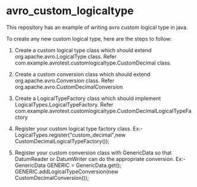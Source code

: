 # avro_custom_logicaltype
This repository has an example of writing avro custom logical type in java.

To create any new custom logical type, here are the steps to follow:
1) Create a custom logical type class which should extend org.apache.avro.LogicalType class. Refer com.example.avrotest.customlogicaltype.CustomDecimal class.
2) Create a custom conversion class which should extend org.apache.avro.Conversion class. Refer org.apache.avro.CustomDecimalConversion
3) Create a LogicalTypeFactory class which should implement LogicalTypes.LogicalTypeFactory. Refer com.example.avrotest.customlogicaltype.CustomDecimalLogicalTypeFactory
4) Register your custom logical type factory class.
Ex:- 
      LogicalTypes.register("custom_decimal",new CustomDecimalLogicalTypeFactory());
      
5) Register your custom conversion class with GenericData so that DatumReader or DatumWriter can do the appropriate conversion.
Ex:- 
      GenericData GENERIC = GenericData.get();
      GENERIC.addLogicalTypeConversion(new CustomDecimalConversion());


